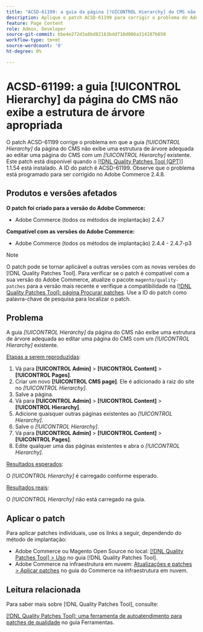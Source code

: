 ```yaml
---
title: "ACSD-61199: a guia da página [!UICONTROL Hierarchy] do CMS não exibe a estrutura de árvore adequada"
description: Aplique o patch ACSD-61199 para corrigir o problema do Adobe Commerce em que a guia *[!UICONTROL Hierarchy]* da página do CMS não exibe uma estrutura de árvore adequada ao editar uma página do CMS com um *[!UICONTROL Hierarchy]* existente.
feature: Page Content
role: Admin, Developer
source-git-commit: bbe4e272d3a8bd82163bdd718d006a314287b650
workflow-type: tm+mt
source-wordcount: '0'
ht-degree: 0%

---
```


# ACSD-61199: a guia [!UICONTROL Hierarchy] da página do CMS não exibe a estrutura de árvore apropriada

O patch ACSD-61199 corrige o problema em que a guia *[!UICONTROL Hierarchy]* da página do CMS não exibe uma estrutura de árvore adequada ao editar uma página do CMS com um *[!UICONTROL Hierarchy]* existente. Este patch está disponível quando o [[!DNL Quality Patches Tool (QPT)]](/help/tools/quality-patches-tool/quality-patches-tool-to-self-serve-quality-patches.md) 1.1.54 está instalado. A ID do patch é ACSD-61199. Observe que o problema está programado para ser corrigido no Adobe Commerce 2.4.8.

## Produtos e versões afetados

**O patch foi criado para a versão do Adobe Commerce:**

* Adobe Commerce (todos os métodos de implantação) 2.4.7

**Compatível com as versões do Adobe Commerce:**

* Adobe Commerce (todos os métodos de implantação) 2.4.4 - 2.4.7-p3

>[!NOTE]
>
>O patch pode se tornar aplicável a outras versões com as novas versões do [!DNL Quality Patches Tool]. Para verificar se o patch é compatível com a sua versão do Adobe Commerce, atualize o pacote `magento/quality-patches` para a versão mais recente e verifique a compatibilidade na [[!DNL Quality Patches Tool]: página Procurar patches](https://experienceleague.adobe.com/tools/commerce-quality-patches/index.html?lang=pt-BR). Use a ID do patch como palavra-chave de pesquisa para localizar o patch.

## Problema

A guia *[!UICONTROL Hierarchy]* da página do CMS não exibe uma estrutura de árvore adequada ao editar uma página do CMS com um *[!UICONTROL Hierarchy]* existente.

<u>Etapas a serem reproduzidas</u>:

1. Vá para **[!UICONTROL Admin]** > **[!UICONTROL Content]** > **[!UICONTROL Pages]**.
1. Criar um novo **[!UICONTROL CMS page]**. Ele é adicionado à raiz do site no *[!UICONTROL Hierarchy]*.
1. Salve a página.
1. Vá para **[!UICONTROL Admin]** > **[!UICONTROL Content]** > **[!UICONTROL Hierarchy]**.
1. Adicione quaisquer outras páginas existentes ao *[!UICONTROL Hierarchy]*.
1. Salve o *[!UICONTROL Hierarchy]*.
1. Vá para **[!UICONTROL Admin]** > **[!UICONTROL Content]** > **[!UICONTROL Pages]**.
1. Edite qualquer uma das páginas existentes e abra o *[!UICONTROL Hierarchy]*.

<u>Resultados esperados</u>:

O *[!UICONTROL Hierarchy]* é carregado conforme esperado.

<u>Resultados reais</u>:

O *[!UICONTROL Hierarchy]* não está carregado na guia.

## Aplicar o patch

Para aplicar patches individuais, use os links a seguir, dependendo do método de implantação:

* Adobe Commerce ou Magento Open Source no local: [[!DNL Quality Patches Tool] > Uso](/help/tools/quality-patches-tool/usage.md) no guia [!DNL Quality Patches Tool].
* Adobe Commerce na infraestrutura em nuvem: [Atualizações e patches > Aplicar patches](https://experienceleague.adobe.com/docs/commerce-cloud-service/user-guide/develop/upgrade/apply-patches.html?lang=pt-BR) no guia do Commerce na infraestrutura em nuvem.

## Leitura relacionada

Para saber mais sobre [!DNL Quality Patches Tool], consulte:

[[!DNL Quality Patches Tool]: uma ferramenta de autoatendimento para patches de qualidade](/help/tools/quality-patches-tool/quality-patches-tool-to-self-serve-quality-patches.md) no guia Ferramentas.
